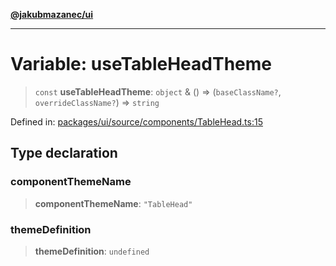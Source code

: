 [**@jakubmazanec/ui**](../README.md)

---

# Variable: useTableHeadTheme

> `const` **useTableHeadTheme**: `object` & () => (`baseClassName?`, `overrideClassName?`) =>
> `string`

Defined in:
[packages/ui/source/components/TableHead.ts:15](https://github.com/jakubmazanec/tools/blob/74fa88a6249b3d486436ae7655f4962bc4a86e11/packages/ui/source/components/TableHead.ts#L15)

## Type declaration

### componentThemeName

> **componentThemeName**: `"TableHead"`

### themeDefinition

> **themeDefinition**: `undefined`

